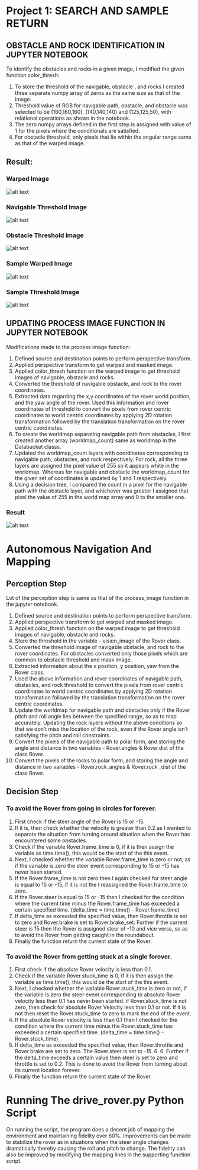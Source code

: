 # Project 1: SEARCH AND SAMPLE RETURN

## OBSTACLE AND ROCK IDENTIFICATION IN JUPYTER NOTEBOOK

To identify the obstacles and rocks in a given image, I modified the given function color_thresh:
1. To store the threshold of the navigable, obstacle , and rocks I created three separate numpy array of zeros as the same size as that of the image.
2. Threshold value of RGB for navigable path, obstacle, and obstacle was selected to be (160,160,160), (140,140,140) and (125,125,50), with relational operations as shown in the notebook.
3. The zero numpy arrays defined in the first step is assigned with value of 1 for the pixels where the conditionals are satisfied.
4. For obstacle threshold, only pixels that lie within the angular range same as that of the warped image.

## Result:

### Warped Image
![alt text](images_readme/warped.PNG)

### Navigable Threshold Image
![alt text](images_readme/threshold_warped.PNG)

### Obstacle Threshold Image
![alt text](images_readme/threshold_obstacle.PNG)

### Sample Warped Image
![alt text](images_readme/sample_warped.PNG)

### Sample Threshold Image
![alt text](images_readme/sample_threshold.PNG)

## UPDATING PROCESS IMAGE FUNCTION IN JUPYTER NOTEBOOK

Modifications made to the process image function:
1. Defined source and destination points to perform perspective transform.
2. Applied perspective transform to get warped and masked image.
3. Applied color_thresh function on the warped image to get threshold images of navigable, obstacle and rocks.
4. Converted the threshold of navigable obstacle, and rock to the rover coordinates.
5. Extracted data regarding the x,y coordinates of the rover world position, and the yaw angle of the rover. Used this information and rover coordinates of threshold to convert the pixels from rover centric coordinates to world centric coordinates by applying 2D rotation transformation followed by the translation transformation on the rover centric coordinates.
6. To create the worldmap separating navigable path from obstacles, I first created another array (worldmap_count) same as worldmap in the Databucket classs.
7. Updated the worldmap_count layers with coordinates corresponding to navigable path, obstacles, and rock respectively. For rock, all the three layers are assigned the pixel value of 255 so it appears white in the worldmap. Whereas for navigable and obstacle the worldmap_count for the given set of coordinates is updated by 1 and 1 respectively.
8. Using a decision tree, I compared the count in a pixel for the navigable path with the obstacle layer, and whichever was greater I assigned that pixel the value of 255 in the world map array and 0 to the smaller one.

### Result
![alt text](images_readme/combined.PNG)



# Autonomous Navigation And Mapping

## Perception Step

Lot of the perception step is same as that of the process_image function in the jupyter notebook.

1. Defined source and destination points to perform perspective transform.
2. Applied perspective transform to get warped and masked image.
3. Applied color_thresh function on the warped image to get threshold images of navigable, obstacle and rocks.
4. Store the threshold in the variable - vision_image of the Rover class.
5. Converted the threshold image of navigable obstacle, and rock to the rover coordinates. For obstacles converted only those pixels which are common to obstacle threshold and mask image.
6. Extracted information about the x position, y position, yaw from the Rover class.
7. Used the above information and rover coordinates of navigable path, obstacles, and rock threshold to convert the pixels from rover centric coordinates to world centric coordinates by applying 2D rotation transformation followed by the translation transformation on the rover centric coordinates.
8. Update the worldmap for navigable path and obstacles only if the Rover pitch and roll angle lies between the specified range, so as to map accurately. Updating the rock layers without the above conditions so that we don’t miss the location of the rock, even if the Rover angle isn’t satisfying the pitch and roll constraints.
9. Convert the pixels of the navigable path to polar form, and storing the angle and distance in two variables - Rover.angles & Rover.dist of the class Rover.
10. Convert the pixels of the rocks to polar form, and storing the angle and distance in two variables - Rover.rock_angles & Rover.rock _dist of the class Rover.


## Decision Step

### To avoid the Rover from going in circles for forever.
1. First check if the steer angle of the Rover is 15 or -15.
2. If it is, then check whether the velocity is greater than 0.2 as I wanted to separate the situation from turning around situation when the Rover has encountered some obstacles.
3. Check if the variable Rover.frame_time is 0, if it is then assign the variable as time.time(), this would be the start of the this event.
4. Next, I checked whether the variable Rover.frame_time is zero or not, as if the variable is zero the steer event corresponding to 15 or -15 has never been started.
5. If the Rover.frame_time is not zero then I again checked for steer angle is equal to 15 or -15, if it is not the I reassigned the Rover.frame_time to zero.
6. If the Rover.steer is equal to 15 or -15 then I checked for the condition where the current time minus the Rover.frame_time has exceeded a certain specified time. (delta_time = time.time() - Rover.frame_time)
7. If delta_time as exceeded the specified value, then Rover.throttle is set to zero and Rover.brake is set to Rover.brake_set. Further if the current steer is 15 then the Rover is assigned steer of -10 and vice versa, so as to avoid the Rover from getting caught in the roundabout.
8. Finally the function return the current state of the Rover.


### To avoid the Rover from getting stuck at a single forever.
1. First check if the absolute Rover velocity is less than 0.1.
2. Check if the variable Rover.stuck_time is 0, if it is then assign the variable as time.time(), this would be the start of the this event.
3. Next, I checked whether the variable Rover.stuck_time is zero or not, if the variable is zero the steer event corresponding to absolute Rover velocity less than 0.1  has never been started.
if Rover.stuck_time is not zero, then check for absolute Rover Velocity less than 0.1 or not. If it is not then reset the Rover.stuck_time to zero to mark the end of the event.
4. If the absolute Rover velocity is less than 0.1 then I checked for the condition where the current time minus the Rover.stuck_time has exceeded a certain specified time. (delta_time = time.time() - Rover.stuck_time)
5. If delta_time as exceeded the specified value, then Rover.throttle and Rover.brake are set to zero. The Rover.steer is set to -15. 6. 6. Further if the delta_time exceeds a certain value then steer is set to zero and throttle is set to 0.2. This is done to avoid the Rover from turning about its current location forever. 
7. Finally the function return the current state of the Rover.

# Running The drive_rover.py Python Script

On running the script, the program does a decent job of mapping the environment and maintaining fidelity over 60%. Improvements can be made to stabilize the rover as in situations when the steer angle changes dramatically thereby causing the roll and pitch to change. The fidelity can also be improved by modifying the mapping lines in the supporting function script. 

